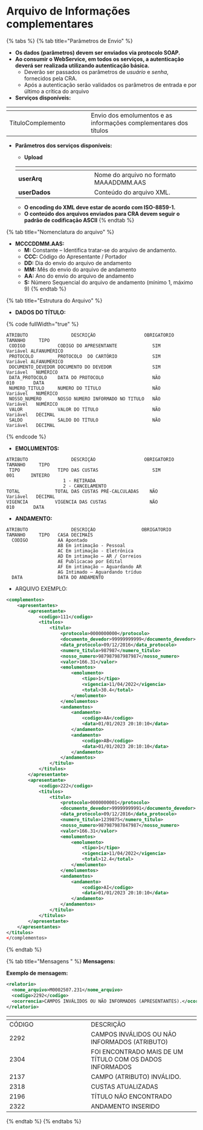 # Arquivo de Informações complementares



{% tabs %}
{% tab title="Parâmetros de Envio" %}
* **Os dados (parâmetros) devem ser enviados via protocolo SOAP.**
* **Ao consumir o WebService, em todos os serviços, a autenticação deverá ser realizada utilizando autenticação básica.**
  * Deverão ser passados os parâmetros de _usuário_ e _senha_, fornecidos pela CRA.
  * Após a autenticação serão validados os parâmetros de entrada e por último a crítica do arquivo
* **Serviços disponíveis:**

<table data-header-hidden><thead><tr><th width="200"></th><th></th></tr></thead><tbody><tr><td>TituloComplemento</td><td>Envio dos emolumentos e as informações complementares dos títulos</td></tr></tbody></table>

*   **Parâmetros dos serviços disponíveis:**

    * **Upload**

    <table data-header-hidden><thead><tr><th width="185"></th><th></th></tr></thead><tbody><tr><td><strong>userArq</strong></td><td>Nome do arquivo no formato MAAADDMM.AAS</td></tr><tr><td><strong>userDados</strong></td><td>Conteúdo do arquivo XML.</td></tr></tbody></table>

    * **O encoding do XML deve estar de acordo com ISO-8859-1.**
    * **O conteúdo dos arquivos enviados para CRA devem seguir o padrão de codificação ASCII**
{% endtab %}

{% tab title="Nomenclatura do arquivo" %}
* **MCCCDDMM.AAS:**
  * **M:** Constante – Identifica tratar-se do arquivo de andamento.&#x20;
  * **CCC:** Código do Apresentante / Portador&#x20;
  * **DD:** Dia do envio do arquivo de andamento
  * **MM:** Mês do envio do arquivo de andamento
  * **AA:** Ano do envio do arquivo de andamento&#x20;
  * **S:** Número Sequencial do arquivo de andamento (mínimo 1, máximo 9)
{% endtab %}

{% tab title="Estrutura do Arquivo" %}
* **DADOS DO TÍTULO:**

{% code fullWidth="true" %}
```
ATRIBUTO                DESCRIÇÃO                  OBRIGATORIO      TAMANHO     TIPO      
 CODIGO            CODIGO DO APRESENTANTE             SIM           Variável ALFANUMÉRICO
 PROTOCOLO         PROTOCOLO  DO CARTÓRIO             SIM           Variável ALFANUMÉRICO
 DOCUMENTO_DEVEDOR DOCUMENTO DO DEVEDOR               SIM           Variável   NUMÉRICO
 DATA_PROTOCOLO    DATA DO PROTOCOLO                  NÃO             010       DATA
 NUMERO_TITULO     NUMERO DO TÍTULO                   NÃO           Variável   NUMÉRICO
 NOSSO_NUMERO      NOSSO NUMERO INFORMADO NO TITULO   NÃO           Variável   NUMÉRICO
 VALOR             VALOR DO TÍTULO                    NÃO           Variável   DECIMAL
 SALDO             SALDO DO TÍTULO                    NÃO           Variável   DECIMAL
```
{% endcode %}

* **EMOLUMENTOS:**

```
ATRIBUTO                DESCRIÇÃO                  OBRIGATORIO      TAMANHO     TIPO      
 TIPO              TIPO DAS CUSTAS                    SIM             001      INTEIRO
                     1 - RETIRADA
                     2 - CANCELAMENTO  
TOTAL             TOTAL DAS CUSTAS PRÉ-CALCULADAS    NÃO           Variável   DECIMAL
VIGENCIA          VIGENCIA DAS CUSTAS                NÃO             010       DATA

```



* **ANDAMENTO:**

```
ATRIBUTO                DESCRIÇÃO                 OBRIGATORIO      TAMANHO     TIPO   CASA DECIMAIS
  CODIGO           AA Apontado
                   AB Em intimação - Pessoal
                   AC Em intimação - Eletrônica
                   AD Em intimação – AR / Correios
                   AE Publicacao por Edital
                   AF Em intimação – Aguardando AR
                   AG Intimado – Aguardando tríduo
  DATA             DATA DO ANDAMENTO       
```

* ARQUIVO EXEMPLO:&#x20;

```xml
<complementos>
    <apresentantes>
        <apresentante>
            <codigo>111</codigo>
            <titulos>
                <titulo>
                    <protocolo>0000000000</protocolo>
                    <documento_devedor>99999999999</documento_devedor>
                    <data_protocolo>09/12/2016</data_protocolo>
                    <numero_titulo>987987</numero_titulo>
                    <nosso_numero>987987987987987</nosso_numero>
                    <valor>166.31</valor>
                    <emolumentos>
                        <emolumento>
                            <tipo>1</tipo>
                            <vigencia>11/04/2022</vigencia>
                            <total>30.4</total>
                        </emolumento>
                    </emolumentos>
                    <andamentos>
                        <andamento>
                            <codigo>AA</codigo>
                            <data>01/01/2023 20:10:10</data>
                        </andamento>
                        <andamento>
                            <codigo>AB</codigo>
                            <data>01/01/2023 20:10:10</data>
                        </andamento>
                    </andamentos>
                </titulo>
            </titulos>
        </apresentante>
        <apresentante>
            <codigo>222</codigo>
            <titulos>
                <titulo>
                    <protocolo>0000000001</protocolo>
                    <documento_devedor>99999999991</documento_devedor>
                    <data_protocolo>09/12/2016</data_protocolo>
                    <numero_titulo>1239875</numero_titulo>
                    <nosso_numero>987987987847987</nosso_numero>
                    <valor>166.31</valor>
                    <emolumentos>
                        <emolumento>
                            <tipo>1</tipo>
                            <vigencia>11/04/2022</vigencia>
                            <total>12.4</total>
                        </emolumento>
                    </emolumentos>
                    <andamentos>
                        <andamento>
                            <codigo>AI</codigo>
                            <data>01/01/2023 20:10:10</data>
                        </andamento>
                    </andamentos>
                </titulo>
            </titulos>
        </apresentante>
    </apresentantes>
</titulos>
</complementos>
```
{% endtab %}

{% tab title="Mensagens " %}
**Mensagens:**

**Exemplo de mensagem:**&#x20;

```xml
<relatorio>
  <nome_arquivo>M0002507.231</nome_arquivo>
  <codigo>2292</codigo>
  <ocorrencia>CAMPOS INVÁLIDOS OU NÃO INFORMADOS (APRESENTANTES).</ocorrencia>
</relatorio>

```



<table data-header-hidden><thead><tr><th width="200"></th><th></th></tr></thead><tbody><tr><td>CÓDIGO</td><td>DESCRIÇÃO</td></tr><tr><td>2292</td><td>CAMPOS INVÁLIDOS OU NÃO INFORMADOS (ATRIBUTO)</td></tr><tr><td>2304</td><td>FOI ENCONTRADO MAIS DE UM TÍTULO COM OS DADOS INFORMADOS</td></tr><tr><td>2137</td><td>CAMPO (ATRIBUTO) INVÁLIDO.</td></tr><tr><td>2318</td><td>CUSTAS ATUALIZADAS</td></tr><tr><td>2196</td><td>TÍTULO NÃO ENCONTRADO</td></tr><tr><td>2322</td><td>ANDAMENTO INSERIDO </td></tr></tbody></table>
{% endtab %}
{% endtabs %}

